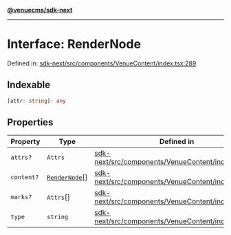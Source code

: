 [**@venuecms/sdk-next**](../Index.md)

***

# Interface: RenderNode

Defined in: [sdk-next/src/components/VenueContent/index.tsx:289](https://github.com/venuecms/sdk/blob/dbe1bd3b5606b46905e3e9cba86e4c1f6af6def7/packages/sdk-next/src/components/VenueContent/index.tsx#L289)

## Indexable

```ts
[attr: string]: any
```

## Properties

| Property | Type | Defined in |
| ------ | ------ | ------ |
| <a id="attrs"></a> `attrs?` | `Attrs` | [sdk-next/src/components/VenueContent/index.tsx:291](https://github.com/venuecms/sdk/blob/dbe1bd3b5606b46905e3e9cba86e4c1f6af6def7/packages/sdk-next/src/components/VenueContent/index.tsx#L291) |
| <a id="content"></a> `content?` | [`RenderNode`](RenderNode.md)[] | [sdk-next/src/components/VenueContent/index.tsx:293](https://github.com/venuecms/sdk/blob/dbe1bd3b5606b46905e3e9cba86e4c1f6af6def7/packages/sdk-next/src/components/VenueContent/index.tsx#L293) |
| <a id="marks"></a> `marks?` | `Attrs`[] | [sdk-next/src/components/VenueContent/index.tsx:292](https://github.com/venuecms/sdk/blob/dbe1bd3b5606b46905e3e9cba86e4c1f6af6def7/packages/sdk-next/src/components/VenueContent/index.tsx#L292) |
| <a id="type"></a> `type` | `string` | [sdk-next/src/components/VenueContent/index.tsx:290](https://github.com/venuecms/sdk/blob/dbe1bd3b5606b46905e3e9cba86e4c1f6af6def7/packages/sdk-next/src/components/VenueContent/index.tsx#L290) |
